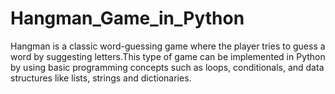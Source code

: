 # Hangman_Game_in_Python
Hangman is a classic word-guessing game where the player tries to guess a word by suggesting letters.This type of game can be implemented in Python by using basic programming concepts such as loops, 
conditionals, and data structures like lists, strings and dictionaries.
